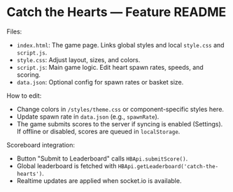 # Catch the Hearts — Feature README

Files:
- `index.html`: The game page. Links global styles and local `style.css` and `script.js`.
- `style.css`: Adjust layout, sizes, and colors.
- `script.js`: Main game logic. Edit heart spawn rates, speeds, and scoring.
- `data.json`: Optional config for spawn rates or basket size.

How to edit:
- Change colors in `/styles/theme.css` or component-specific styles here.
- Update spawn rate in `data.json` (e.g., `spawnRate`).
- The game submits scores to the server if syncing is enabled (Settings). If offline or disabled, scores are queued in `localStorage`.

Scoreboard integration:
- Button "Submit to Leaderboard" calls `HBApi.submitScore()`.
- Global leaderboard is fetched with `HBApi.getLeaderboard('catch-the-hearts')`.
- Realtime updates are applied when socket.io is available.